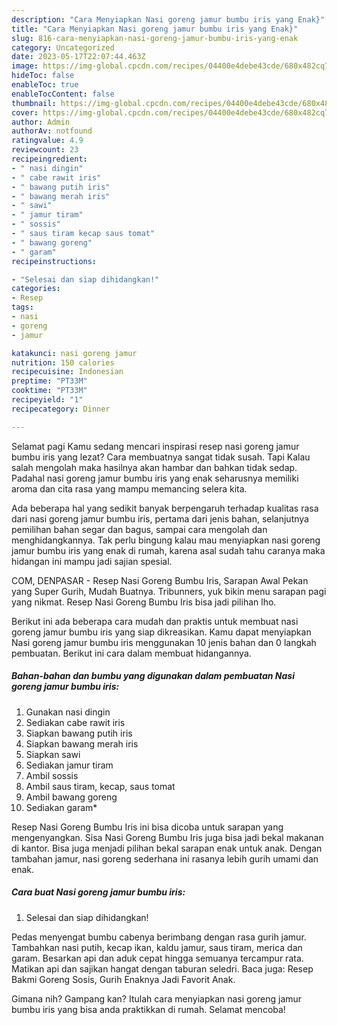 ```yaml
---
description: "Cara Menyiapkan Nasi goreng jamur bumbu iris yang Enak}"
title: "Cara Menyiapkan Nasi goreng jamur bumbu iris yang Enak}"
slug: 816-cara-menyiapkan-nasi-goreng-jamur-bumbu-iris-yang-enak
category: Uncategorized
date: 2023-05-17T22:07:44.463Z
image: https://img-global.cpcdn.com/recipes/04400e4debe43cde/680x482cq70/nasi-goreng-jamur-bumbu-iris-foto-resep-utama.jpg
hideToc: false
enableToc: true
enableTocContent: false
thumbnail: https://img-global.cpcdn.com/recipes/04400e4debe43cde/680x482cq70/nasi-goreng-jamur-bumbu-iris-foto-resep-utama.jpg
cover: https://img-global.cpcdn.com/recipes/04400e4debe43cde/680x482cq70/nasi-goreng-jamur-bumbu-iris-foto-resep-utama.jpg
author: Admin
authorAv: notfound
ratingvalue: 4.9
reviewcount: 23
recipeingredient:
- " nasi dingin"
- " cabe rawit iris"
- " bawang putih iris"
- " bawang merah iris"
- " sawi"
- " jamur tiram"
- " sossis"
- " saus tiram kecap saus tomat"
- " bawang goreng"
- " garam"
recipeinstructions:

- "Selesai dan siap dihidangkan!"
categories:
- Resep
tags:
- nasi
- goreng
- jamur

katakunci: nasi goreng jamur 
nutrition: 150 calories
recipecuisine: Indonesian
preptime: "PT33M"
cooktime: "PT33M"
recipeyield: "1"
recipecategory: Dinner

---
```



Selamat pagi Kamu sedang mencari inspirasi resep nasi goreng jamur bumbu iris yang lezat? Cara membuatnya sangat tidak susah. Tapi Kalau salah mengolah maka hasilnya akan hambar dan bahkan tidak sedap. Padahal nasi goreng jamur bumbu iris yang enak seharusnya memiliki aroma dan cita rasa yang mampu memancing selera kita.


Ada beberapa hal yang sedikit banyak berpengaruh terhadap kualitas rasa dari nasi goreng jamur bumbu iris, pertama dari jenis bahan, selanjutnya pemilihan bahan segar dan bagus, sampai cara mengolah dan menghidangkannya. Tak perlu bingung kalau mau menyiapkan nasi goreng jamur bumbu iris yang enak di rumah, karena asal sudah tahu caranya maka hidangan ini mampu jadi sajian spesial.

COM, DENPASAR - Resep Nasi Goreng Bumbu Iris, Sarapan Awal Pekan yang Super Gurih, Mudah Buatnya. Tribunners, yuk bikin menu sarapan pagi yang nikmat. Resep Nasi Goreng Bumbu Iris bisa jadi pilihan lho.


Berikut ini ada beberapa cara mudah dan praktis untuk membuat nasi goreng jamur bumbu iris yang siap dikreasikan. Kamu dapat menyiapkan Nasi goreng jamur bumbu iris menggunakan 10 jenis bahan dan 0 langkah pembuatan. Berikut ini cara dalam membuat hidangannya.

<!--inarticleads1-->

##### Bahan-bahan dan bumbu yang digunakan dalam pembuatan Nasi goreng jamur bumbu iris:

1. Gunakan  nasi dingin
1. Sediakan  cabe rawit iris
1. Siapkan  bawang putih iris
1. Siapkan  bawang merah iris
1. Siapkan  sawi
1. Sediakan  jamur tiram
1. Ambil  sossis
1. Ambil  saus tiram, kecap, saus tomat
1. Ambil  bawang goreng
1. Sediakan  garam*


Resep Nasi Goreng Bumbu Iris ini bisa dicoba untuk sarapan yang mengenyangkan. Sisa Nasi Goreng Bumbu Iris juga bisa jadi bekal makanan di kantor. Bisa juga menjadi pilihan bekal sarapan enak untuk anak. Dengan tambahan jamur, nasi goreng sederhana ini rasanya lebih gurih umami dan enak. 

<!--inarticleads2-->

##### Cara buat Nasi goreng jamur bumbu iris:


1. Selesai dan siap dihidangkan!

Pedas menyengat bumbu cabenya berimbang dengan rasa gurih jamur. Tambahkan nasi putih, kecap ikan, kaldu jamur, saus tiram, merica dan garam. Besarkan api dan aduk cepat hingga semuanya tercampur rata. Matikan api dan sajikan hangat dengan taburan seledri. Baca juga: Resep Bakmi Goreng Sosis, Gurih Enaknya Jadi Favorit Anak. 

Gimana nih? Gampang kan? Itulah cara menyiapkan nasi goreng jamur bumbu iris yang bisa anda praktikkan di rumah. Selamat mencoba!
